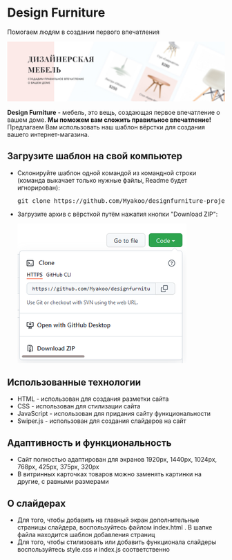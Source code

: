 # Design Furniture

<p>Помогаем людям в создании первого впечатления</p>

<p>
	<img src="https://raw.githubusercontent.com/Myakoo/designfurniture-project/master/.github/images/preview.jpg" alt="Preview">
</p>

**Design Furniture** - мебель, это вещь, создающая первое впечатление о вашем доме. **Мы поможем вам сложить правильное впечатление!** Предлагаем Вам использовать наш шаблон вёрстки для создания вашего интернет-магазина.


<h2>Загрузите шаблон на свой компьютер</h2>

- Склонируйте шаблон одной командой из командной строки (команда выкачает только нужные файлы, Readme будет игнорирован):
	<pre>git clone https://github.com/Myakoo/designfurniture-project.git .; rm -rf trunk readme.md .git dist</pre>
- Загрузите архив с вёрсткой путём нажатия кнопки "Download ZIP":

	<img src="https://raw.githubusercontent.com/Myakoo/designfurniture-project/master/.github/images/download_button.png" alt="Download Image">


<h2>Использованные технологии</h2>

 - HTML - использован для создания разметки сайта
 - CSS - использован для стилизации сайта
 - JavaScript - использован для придания сайту функциональности
 - Swiper.js - использован для создания слайдеров на сайт

<h2>Адаптивность и функциональность</h2>

 - Сайт полностью адаптирован для экранов 1920px, 1440px, 1024px, 768px, 425px, 375px, 320px
 - В витринных карточках товаров можно заменять картинки на другие, с равными размерами

<h2>О слайдерах</h2>

 - Для того, чтобы добавить на главный экран дополнительные страницы слайдера, воспользуйтесь файлом index.html . В шапке файла находится шаблон добавления страниц
 - Для того, чтобы стилизовать или добавить функционала слайдеры воспользуйтесь style.css и index.js соответственно